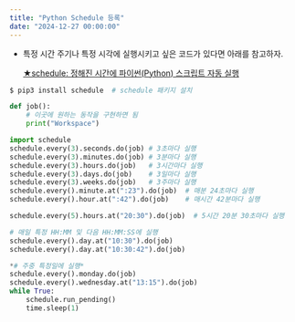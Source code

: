 ```yaml
---
title: "Python Schedule 등록"
date: "2024-12-27 00:00:00"
---
```


- 특정 시간 주기나 특정 시각에 실행시키고 싶은 코드가 있다면 아래를 참고하자.
    
    [★schedule: 정해진 시간에 파이썬(Python) 스크립트 자동 실행](https://foss4g.tistory.com/1626)
    

```bash
$ pip3 install schedule  # schedule 패키지 설치
```

```python
def job():
	# 이곳에 원하는 동작을 구현하면 됨
	print("Workspace")

import schedule
schedule.every(3).seconds.do(job) # 3초마다 실행
schedule.every(3).minutes.do(job) # 3분마다 실행
schedule.every(3).hours.do(job)   # 3시간마다 실행
schedule.every(3).days.do(job)    # 3일마다 실행
schedule.every(3).weeks.do(job)   # 3주마다 실행
schedule.every().minute.at(":23").do(job)  # 매분 24초마다 실행
schedule.every().hour.at(":42").do(job)    # 매시간 42분마다 실행

schedule.every(5).hours.at("20:30").do(job)  # 5시간 20분 30초마다 실행

# 매일 특정 HH:MM 및 다음 HH:MM:SS에 실행
schedule.every().day.at("10:30").do(job)
schedule.every().day.at("10:30:42").do(job)

*# 주중 특정일에 실행*
schedule.every().monday.do(job)
schedule.every().wednesday.at("13:15").do(job)
while True:
    schedule.run_pending()
    time.sleep(1)
```